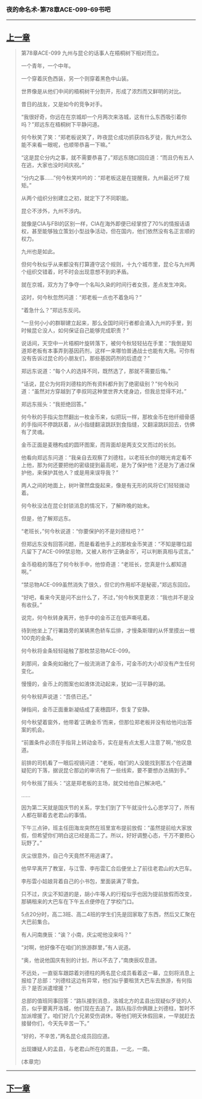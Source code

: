 ### 夜的命名术-第78章ACE-099-69书吧

--------
[上一章](./47061e1c060cd7f7c446e7ab2f805b31.md)
--------


>
>
>
>第78章ACE-099
>九州与昆仑的话事人在梧桐树下相对而立。
>
>一个青年，一个中年。
>
>一个穿着灰色西装，另一个则穿着黑色中山装。
>
>世界像是从他们中间的梧桐树干分割开，形成了浓烈而又鲜明的对比。
>
>昔日的战友，又是如今的竞争对手。
>
>“我很好奇，你远在在京城却一个月两次来洛城，这有什么东西吸引着你吗？”郑远东在梧桐树下平静问道。
>
>何今秋笑了笑：“郑老板说笑了，昨夜昆仑成功抓获四名歹徒，我九州怎么能不来看一眼呢，也顺带恭喜一下嘛。”
>
>“这是昆仑分内之事，就不需要恭喜了，”郑远东随口回应道：“而且仍有五人在逃，大家也没时间庆祝。”
>
>“分内之事……”何今秋笑吟吟的：“郑老板这是在提醒我，九州最近坏了规矩。”
>
>从两个组织分别建立之初，就定下了不同职能。
>
>昆仑不涉外，九州不涉内。
>
>就像是CIA与FBI的区别一样，CIA在海外即便已经掌控了70%的情报话语权，甚至能够独立策划小型战争活动，但在国内，他们依然没有名正言顺的权力。
>
>九州也是如此。
>
>但何今秋似乎从来都没有打算遵守这个规则，十九个城市里，昆仑与九州两个组织交错着，时不时会出现意想不到的矛盾。
>
>就在京城，双方为了争夺一个名叫久染的时间行者女孩，差点发生冲突。
>
>这时，何今秋忽然问道：“郑老板一点也不着急吗？”
>
>“着急什么？”郑远东反问。
>
>“一旦何小小的群聊建立起来，那么全国时间行者都会涌入九州的手里，到时候昆仑没人，如何保证自己能够完成职责？”
>
>说话间，天空中一片梧桐叶旋转落下，被何今秋轻轻拈在手里：“我倒是知道郑老板有本事弄到基因药剂，这样一来哪怕普通战士也能有大用。可你有没有告诉过昆仑的小朋友们，那些基因药剂的后遗症？”
>
>郑远东说道：“每个人的选择不同，既然选了，那就不需要后悔。”
>
>“话说，昆仑为何将刘德柱的所有资料都升到了绝密级别？”何今秋问道：“虽然对方穿越到了李叔同这种里世界大佬身边，但我总觉得不对。”
>
>郑远东摇头：“我拒绝回答。”
>
>何今秋的手指尖忽然翻出一枚金币来，似把玩一样，那枚金币在他纤细骨感的手指间不停跳跃着，从小指缝翻滚跳跃到食指缝，又翻滚跳跃回去，仿佛有了灵魂。
>
>金币正面是麦穗构成的圆环图案，而背面却是两支交叉而过的长剑。
>
>他看向郑远东问道：“我亲自去观察了刘德柱，以老班长你的眼光肯定看不上他，那为何还要把他的密级提到最高呢，是为了保护他？还是为了通过保护他，来保护其他人？或是用来误导我？”
>
>两人之间的地面上，树叶骤然盘旋起来，像是有无形的风将它们轻轻拨动着。
>
>何今秋没法在昆仑封锁消息的情况下，了解昨晚的始末。
>
>但是，他了解郑远东。
>
>“老班长，”何今秋说道：“你要保护的不是刘德柱吧？”
>
>但郑远东没有回答问题，而是看着他手上的那枚金币笑道：“不知是哪位超凡留下了ACE-099禁忌物，又被人称作‘正确金币’，可以判断真相与谎言。”
>
>金币稳稳的落在了何今秋手中，他惊奇道：“老班长，您真是什么都知道啊。”
>
>“禁忌物ACE-099虽然消失了很久，但它的作用却不是秘密，”郑远东回应。
>
>“好吧，看来今天是问不出什么了，不过，”何今秋笑意更浓：“我也并不是没有收获。”
>
>说完，何今秋转身离开，他手中的金币正在低声嘶吼着。
>
>待到他坐上了行署路旁的某辆黑色轿车后排，才慢条斯理的从怀里摸出一根100克的金条。
>
>何今秋将金条轻轻碰触了那枚禁忌物ACE-099。
>
>刹那间，金条宛如融化了一般流淌进了金币，可金币的大小却没有产生任何变化。
>
>慢慢的，金币上的图案也如液体流动起来，犹如一汪平静的湖。
>
>何今秋轻声说道：“吾债已还。”
>
>弹指间，金币正面重新凝结成了麦穗圆环，恢复了安静。
>
>何今秋望着窗外，他带着‘正确金币’而来，但那位郑老板并没有给他问出答案的机会。
>
>“前置条件必须在手指背上转动金币，实在是有点太惹人注意了啊，”他叹息道。
>
>前排的司机看了一眼后视镜问道：“老板，咱们的人没能找到那五个在逃嫌疑犯的下落，据说昆仑那边的审讯有了一些线索，要不要想办法搞到手。”
>
>何今秋摇了摇头：“这是郑老板的主场，就交给他自己解决吧。”
>
>……
>
>因为第二天就是国庆节的关系，学生们到了下午就没什么心思学习了，所有人都在聊着去老君山的事情。
>
>下午三点钟，班主任田海龙突然在班里宣布提前放假：“虽然提前给大家放假，但希望你们明白这已经是高二了。所以，好好调整心态，千万不要把心玩野了。”
>
>庆尘很意外，自己今天竟然不用逃课了。
>
>他早早离开了教室，与江雪、李彤雲汇合后便坐上了前往老君山的大巴车。
>
>李彤雲小姑娘背着自己的小书包，里面装满了零食。
>
>只不过，庆尘不知道的是，胡小牛等人的行程似乎也因为提前放假而改变，那辆租来的大巴车在下午五点便停在了学校门口。
>
>5点20分时，高二3班、高二4班的学生们先是回家取了东西，然后又汇聚在大巴前集合。
>
>有人问南庚辰：“诶？小南，庆尘呢他没来吗？”
>
>“对啊，他好像不在咱们的旅游群里，”有人说道。
>
>“奥，他说他国庆有别的计划，所以不去了，”南庚辰叹息道。
>
>不远处，一直驱车跟踪着刘德柱的两名昆仑成员看着这一幕，立刻将消息上报给了总部：“刘德柱这边有异常，他们似乎要租赁大巴车去旅游，有何指示？是否派遣增援？”
>
>总部的值班同事回答：“路队接到消息，洛城北方的孟县出现疑似歹徒的人员，似乎要离开洛城，他们现在去追了。路队指示你俩跟上刘德柱，暂时不加派增援了。咱们好几个兄弟受伤调休，等他们明天休假回来，一早就赶去接替你们，今天先辛苦一下。”
>
>“好的，不辛苦，”两名昆仑成员回应道。
>
>出现嫌疑人的孟县，与老君山所在的嵩县，一北，一南。
>
>(本章完)
>
>

--------
[下一章](./49079b87f611de6b2177c56c0cb1e7b5.md)
--------
